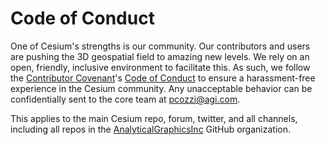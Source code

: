 # Code of Conduct

One of Cesium's strengths is our community.  Our contributors and users are pushing the 3D geospatial field to amazing new levels.  We rely on an open, friendly, inclusive environment to facilitate this.  As such, we follow the [Contributor Covenant](http://contributor-covenant.org/)'s [Code of Conduct](http://contributor-covenant.org/version/1/4/code_of_conduct.md) to ensure a harassment-free experience in the Cesium community.  Any unacceptable behavior can be confidentially sent to the core team at pcozzi@agi.com.

This applies to the main Cesium repo, forum, twitter, and all channels, including all repos in the [AnalyticalGraphicsInc](https://github.com/AnalyticalGraphicsInc) GitHub organization.
